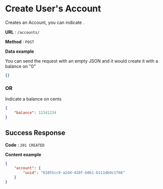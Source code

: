 # Create User's Account

Creates an Account, you can indicate .

**URL** : `/accounts/`

**Method** : `POST`

**Data example**

You can send the request with an empty JSON and it would create it with a balance on "0"

```json
{}
```

### OR

Indicate a balance on cents

```json
{
    "balance": 12341234
}
```

## Success Response

**Code** : `201 CREATED`

**Content example**

```json
{
    "account": {
        "uuid": "01855cc9-a2d4-420f-b061-b111db9c1f66"
    }
}
```